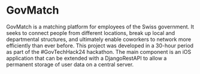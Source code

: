# GovMatch
GovMatch is a matching platform for employees of the Swiss government. It seeks to connect people from different locations, break up local and departmental structures, and ultimately enable coworkers to network more efficiently than ever before. This project was developed in a 30-hour period as part of the #GovTechHack24 hackathon. The main component is an iOS application that can be extended with a DjangoRestAPI to allow a permanent storage of user data on a central server. 
